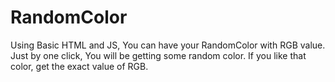 # RandomColor
Using Basic HTML and JS, You can have your RandomColor with RGB value.
Just by one click, You will be getting some random color. If you like that color, get the exact value of RGB.
